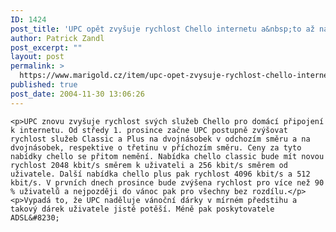 ```yaml
---
ID: 1424
post_title: 'UPC opět zvyšuje rychlost Chello internetu a&nbsp;to až na 4 Mb/s'
author: Patrick Zandl
post_excerpt: ""
layout: post
permalink: >
  https://www.marigold.cz/item/upc-opet-zvysuje-rychlost-chello-internetu-a-to-az-na-4-mb-s
published: true
post_date: 2004-11-30 13:06:26
---
```

	<p>UPC znovu zvyšuje rychlost svých služeb Chello pro domácí připojení k internetu. Od středy 1. prosince začne UPC postupně zvýšovat rychlost služeb Classic a Plus na dvojnásobek v odchozím směru a na dvojnásobek, respektive o třetinu v příchozím směru. Ceny za tyto nabídky chello se přitom nemění. Nabídka chello classic bude mít novou rychlost 2048 kbit/s směrem k uživateli a 256 kbit/s směrem od uživatele. Další nabídka chello plus pak rychlost 4096 kbit/s a 512 kbit/s. V prvních dnech prosince bude zvýšena rychlost pro více než 90 % uživatelů a nejpozději do vánoc pak pro všechny bez rozdílu.</p>
	<p>Vypadá to, že UPC naděluje vánoční dárky v mírném předstihu a takový dárek uživatele jistě potěší. Méně pak poskytovatele ADSL&#8230;
</p>